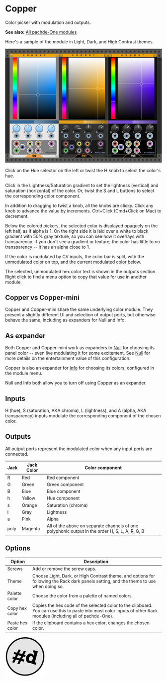# Copper

Color picker with modulation and outputs.

**See also:** [All pachde-One modules](index.md)

Here's a sample of the module in Light, Dark, and High Contrast themes.

![Copper in Light, Dark, and High Contrast themes](./images/Copper.png)

Click on the Hue selector on the left or twist the H knob to select the color's hue.

Click in the Lightness/Saturation gradient to set the lightness (vertical) and saturation (horizontal) of the color. Or, twist the S and L buttons to select the corresponding color component.

In addition to dragging to twist a knob, all the knobs are clicky. Click any knob to advance the value by increments. Ctrl+Click (Cmd+Click on Mac) to decrement.

Below the colored pickers, the selected color is displayed opaquely on the left half, as if alpha is 1. On the right side it is laid over a white to black gradient with 50% gray texture, so you can see how it overlays with transparency. If you don't see a gradient or texture, the color has little to no transparency -- it has an alpha close to 1.

If the color is modulated by CV inputs, the color bar is split, with the unmodulated color on top, and the current modulated color below.

The selected, unmodulated hex color text is shown in the outputs section.
Right click to find a menu option to copy that value for use in another module.

## Copper vs Copper-mini

Copper and Copper-mini share the same underlying color module. They present a slightly different UI and selection of output ports, but otherwise behave the same, including as expanders for Null and Info.

## As expander

Both Copper and Copper-mini work as expanders to [Null](Null.md) for choosing its panel color -- even live modulating it for some excitement.
See [Null](Null.md) for more details on the entertainment value of this configuration.

Copper is also an expander for [Info](Info.md) for choosing its colors, configured in the module menu.

Null and Info both allow you to turn off using Copper as an expander.

## Inputs

H (hue), S (saturation, AKA chroma), L (lightness), and A (alpha, AKA transparency) inputs modulate the corresponding component of the chosen color.

## Outputs

All output ports represent the modulated color when any input ports are connected.

| Jack | Jack Color | Color component |
| -- | -- | -- |
| R | Red | Red component |
| G | Green | Green component |
| B | Blue | Blue component |
| h | Yellow | Hue component |
| s | Orange | Saturation (chroma) |
| l | Gray | Lightness |
| a | Pink | Alpha |
| poly | Magenta | All of the above on separate channels of one polyphonic output in the order H, S, L, A, R, G, B |

## Options

| Option | Description |
| -- | -- |
| Screws | Add or remove the screw caps. |
| Theme | Choose Light, Dark, or High Contrast theme, and options for following the Rack dark panels setting, and the theme to use when doing so. |
| Palette color | Choose the color from a palette of named colors. |
| Copy hex color | Copies the hex code of the selected color to the clipboard. You can use this to paste into most color inputs of other Rack modules (including all of pachde-One). |
| Paste hex color | If the clipboard contains a hex color, changes the chosen color. |

![pachde (#d) Logo](Logo.svg)
